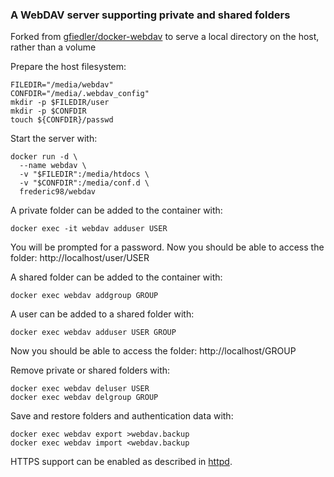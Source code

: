 ### A WebDAV server supporting private and shared folders

Forked from [gfiedler/docker-webdav](https://github.com/gfiedler/docker-webdav) to serve a local directory on the host, rather than a volume

Prepare the host filesystem:
```
FILEDIR="/media/webdav"
CONFDIR="/media/.webdav_config"
mkdir -p $FILEDIR/user
mkdir -p $CONFDIR
touch ${CONFDIR}/passwd
```
Start the server with:
```
docker run -d \
  --name webdav \
  -v "$FILEDIR":/media/htdocs \
  -v "$CONFDIR":/media/conf.d \
  frederic98/webdav
```

A private folder can be added to the container with:

    docker exec -it webdav adduser USER

You will be prompted for a password. Now you should be able to access the folder: http://localhost/user/USER

A shared folder can be added to the container with:

    docker exec webdav addgroup GROUP

A user can be added to a shared folder with:

    docker exec webdav adduser USER GROUP

Now you should be able to access the folder: http://localhost/GROUP

Remove private or shared folders with:

    docker exec webdav deluser USER
    docker exec webdav delgroup GROUP

Save and restore folders and authentication data with:

    docker exec webdav export >webdav.backup
    docker exec webdav import <webdav.backup

HTTPS support can be enabled as described in [httpd].

[httpd]: https://hub.docker.com/_/httpd
